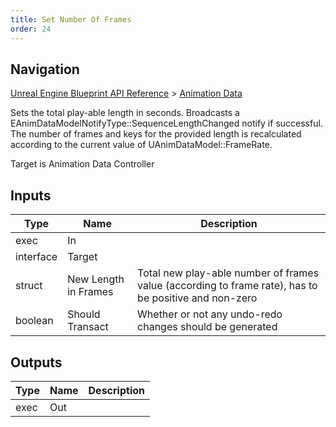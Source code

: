 ```yaml
---
title: Set Number Of Frames
order: 24
---
```

## Navigation

[Unreal Engine Blueprint API Reference](https://dev.epicgames.com/documentation/en-us/unreal-engine/BlueprintAPI) > [Animation Data](https://dev.epicgames.com/documentation/en-us/unreal-engine/BlueprintAPI/AnimationData)

Sets the total play-able length in seconds. Broadcasts a EAnimDataModelNotifyType::SequenceLengthChanged notify if successful.
The number of frames and keys for the provided length is recalculated according to the current value of UAnimDataModel::FrameRate.

Target is Animation Data Controller

## Inputs

| Type | Name | Description |
| --- | --- | --- |
| exec | In |  |
| interface | Target |  |
| struct | New Length in Frames | Total new play-able number of frames value (according to frame rate), has to be positive and non-zero |
| boolean | Should Transact | Whether or not any undo-redo changes should be generated |

## Outputs

| Type | Name | Description |
| --- | --- | --- |
| exec | Out |  |
